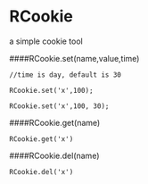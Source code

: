 # RCookie

a simple cookie tool

####RCookie.set(name,value,time)

	//time is day, default is 30
	
	RCookie.set('x',100);
	
	RCookie.set('x',100, 30);
	

####RCookie.get(name)
	
	RCookie.get('x')

####RCookie.del(name)

	RCookie.del('x')